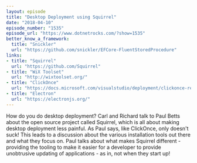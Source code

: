 ```yaml
---
layout: episode
title: "Desktop Deployment using Squirrel"
date: "2018-04-10"
episode_number: "1535"
episode_url: "https://www.dotnetrocks.com/?show=1535"
better_know_a_framework:
  title: "Snickler"
  url: "https://github.com/snickler/EFCore-FluentStoredProcedure"
links:
- title: "Squirrel"
  url: "https://github.com/Squirrel"
- title: "WiX Toolset"
  url: "http://wixtoolset.org/"
- title: "ClickOnce"
  url: "https://docs.microsoft.com/visualstudio/deployment/clickonce-reference"
- title: "Electron"
  url: "https://electronjs.org/"
---
```


How do you do desktop deployment? Carl and Richard talk to Paul Betts about the open source project called Squirrel, which is all about making desktop deployment less painful. As Paul says, like ClickOnce, only doesn't suck! This leads to a discussion about the various installation tools out there and what they focus on. Paul talks about what makes Squirrel different - providing the tooling to make it easier for a developer to provide unobtrusive updating of applications - as in, not when they start up!
